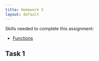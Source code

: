 ```yaml
---
title: Homework 5
layout: default
---
```


Skills needed to complete this assignment:

- [Functions](/lecture/functions.html)

## Task 1


